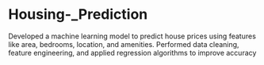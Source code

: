 # Housing-_Prediction
Developed a machine learning model to predict house prices using features like area, bedrooms, location, and amenities. Performed data cleaning, feature engineering, and applied regression algorithms to improve accuracy
